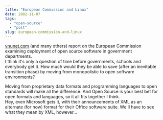 ```yaml
---
title: "European Commission and Linux"
date: 2002-11-07
tags: 
  - "open-source"
  - "post"
slug: european-commission-and-linux
---
```


[vnunet.com](http://www.vnunet.com/News/1136433) (and many others) report on the European Commission examining deployment of open source software in government departments.  
I think it's only a question of time before governments, schools and everybody get it. How much would they be able to save (after an inevitable transition phase) by moving from monopolistic to open software environments?  

Moving from proprietary data formats and programming languages to open standards will make all the difference. And Open Source is your best bet for open formats and languages, so it all fits together I think.  
Hey, even Microsoft gets it, with their announcements of XML as an alternate (for now) format for their Office software suite. We'll have to see what they mean by XML, however...
